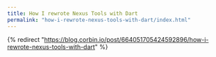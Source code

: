 ```yaml
---
title: How I rewrote Nexus Tools with Dart
permalink: "how-i-rewrote-nexus-tools-with-dart/index.html"
---
```


{% redirect "https://blog.corbin.io/post/664051705424592896/how-i-rewrote-nexus-tools-with-dart" %}
